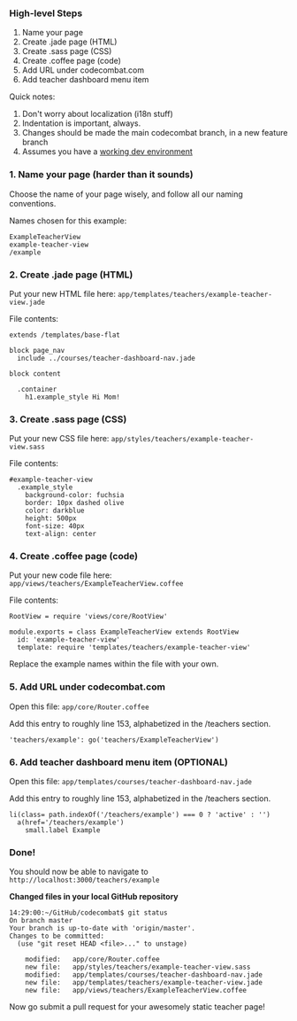 ### High-level Steps
1. Name your page
2. Create .jade page (HTML)
3. Create .sass page (CSS)
4. Create .coffee page (code)
5. Add URL under codecombat.com
6. Add teacher dashboard menu item

Quick notes:

1. Don't worry about localization (i18n stuff)
2. Indentation is important, always.
3. Changes should be made the main codecombat branch, in a new feature branch
4. Assumes you have a [working dev environment](https://github.com/codecombat/codecombat/wiki/Dev-Setup:-General-Information)

### 1. Name your page (harder than it sounds)

Choose the name of your page wisely, and follow all our naming conventions.

Names chosen for this example:

    ExampleTeacherView
    example-teacher-view
    /example

### 2. Create .jade page (HTML)

Put your new HTML file here: `app/templates/teachers/example-teacher-view.jade`

File contents:

    extends /templates/base-flat

    block page_nav
      include ../courses/teacher-dashboard-nav.jade

    block content

      .container
        h1.example_style Hi Mom!

### 3. Create .sass page (CSS)

Put your new CSS file here: `app/styles/teachers/example-teacher-view.sass`

File contents:

    #example-teacher-view
      .example_style
        background-color: fuchsia
        border: 10px dashed olive
        color: darkblue
        height: 500px
        font-size: 40px
        text-align: center

### 4. Create .coffee page (code)

Put your new code file here: `app/views/teachers/ExampleTeacherView.coffee`

File contents:

    RootView = require 'views/core/RootView'

    module.exports = class ExampleTeacherView extends RootView
      id: 'example-teacher-view'
      template: require 'templates/teachers/example-teacher-view'

Replace the example names within the file with your own.

### 5. Add URL under codecombat.com

Open this file: `app/core/Router.coffee`

Add this entry to roughly line 153, alphabetized in the /teachers section.

    'teachers/example': go('teachers/ExampleTeacherView')

### 6. Add teacher dashboard menu item (OPTIONAL)

Open this file: `app/templates/courses/teacher-dashboard-nav.jade`

Add this entry to roughly line 153, alphabetized in the /teachers section.

    li(class= path.indexOf('/teachers/example') === 0 ? 'active' : '')
      a(href='/teachers/example')
        small.label Example

### Done!

You should now be able to navigate to `http://localhost:3000/teachers/example`

**Changed files in your local GitHub repository**

    14:29:00:~/GitHub/codecombat$ git status
    On branch master
    Your branch is up-to-date with 'origin/master'.
    Changes to be committed:
      (use "git reset HEAD <file>..." to unstage)
    
    	modified:   app/core/Router.coffee
    	new file:   app/styles/teachers/example-teacher-view.sass
    	modified:   app/templates/courses/teacher-dashboard-nav.jade
    	new file:   app/templates/teachers/example-teacher-view.jade
    	new file:   app/views/teachers/ExampleTeacherView.coffee

Now go submit a pull request for your awesomely static teacher page!